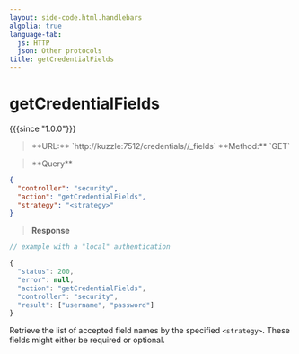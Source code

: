 ```yaml
---
layout: side-code.html.handlebars
algolia: true
language-tab:
  js: HTTP
  json: Other protocols
title: getCredentialFields
---
```



# getCredentialFields

{{{since "1.0.0"}}}



<blockquote class="js">
<p>
**URL:** `http://kuzzle:7512/credentials/<strategy>/_fields`  
**Method:** `GET`  
</p>
</blockquote>

<blockquote class="json">
<p>
**Query**
</p>
</blockquote>

```json
{
  "controller": "security",
  "action": "getCredentialFields",
  "strategy": "<strategy>"
}
```

>**Response**

```javascript
// example with a "local" authentication

{
  "status": 200,                     
  "error": null,                     
  "action": "getCredentialFields",
  "controller": "security",
  "result": ["username", "password"]
}
```

Retrieve the list of accepted field names by the specified `<strategy>`. These fields might either be required or optional.

